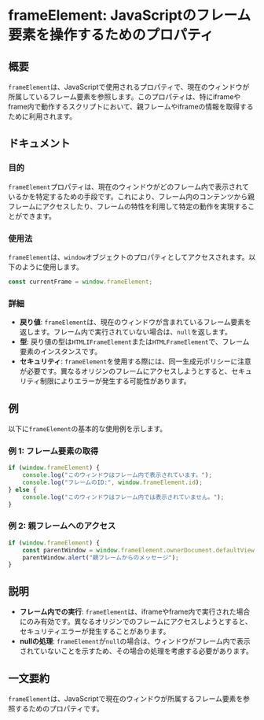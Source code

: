 <!--
Meta Description: # frameElement: JavaScriptのフレーム要素を操作するためのプロパティ ## 概要 `frameElement`は、JavaScriptで使用されるプロパティで、現在のウィンドウが所属しているフレーム要素を参照します。このプロパティは、特にiframeやframe内で動作するス...
Meta Keywords: frameelement, window, javascript, console, log
-->

# frameElement: JavaScriptのフレーム要素を操作するためのプロパティ

## 概要
`frameElement`は、JavaScriptで使用されるプロパティで、現在のウィンドウが所属しているフレーム要素を参照します。このプロパティは、特にiframeやframe内で動作するスクリプトにおいて、親フレームやiframeの情報を取得するために利用されます。

## ドキュメント
### 目的
`frameElement`プロパティは、現在のウィンドウがどのフレーム内で表示されているかを特定するための手段です。これにより、フレーム内のコンテンツから親フレームにアクセスしたり、フレームの特性を利用して特定の動作を実現することができます。

### 使用法
`frameElement`は、`window`オブジェクトのプロパティとしてアクセスされます。以下のように使用します。

```javascript
const currentFrame = window.frameElement;
```

### 詳細
- **戻り値**: `frameElement`は、現在のウィンドウが含まれているフレーム要素を返します。フレーム内で実行されていない場合は、`null`を返します。
- **型**: 戻り値の型は`HTMLIFrameElement`または`HTMLFrameElement`で、フレーム要素のインスタンスです。
- **セキュリティ**: `frameElement`を使用する際には、同一生成元ポリシーに注意が必要です。異なるオリジンのフレームにアクセスしようとすると、セキュリティ制限によりエラーが発生する可能性があります。

## 例
以下に`frameElement`の基本的な使用例を示します。

### 例 1: フレーム要素の取得
```javascript
if (window.frameElement) {
    console.log("このウィンドウはフレーム内で表示されています。");
    console.log("フレームのID:", window.frameElement.id);
} else {
    console.log("このウィンドウはフレーム内では表示されていません。");
}
```

### 例 2: 親フレームへのアクセス
```javascript
if (window.frameElement) {
    const parentWindow = window.frameElement.ownerDocument.defaultView;
    parentWindow.alert("親フレームからのメッセージ");
}
```

## 説明
- **フレーム内での実行**: `frameElement`は、iframeやframe内で実行された場合にのみ有効です。異なるオリジンでのフレームにアクセスしようとすると、セキュリティエラーが発生することがあります。
- **nullの処理**: `frameElement`が`null`の場合は、ウィンドウがフレーム内で表示されていないことを示すため、その場合の処理を考慮する必要があります。

## 一文要約
`frameElement`は、JavaScriptで現在のウィンドウが所属するフレーム要素を参照するためのプロパティです。